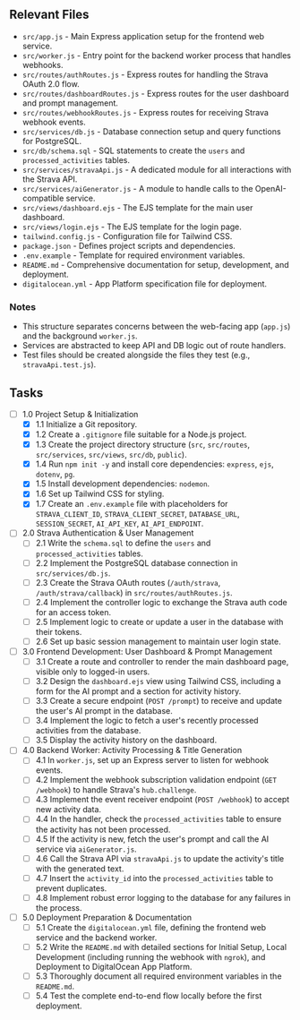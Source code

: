 ## Relevant Files

- `src/app.js` - Main Express application setup for the frontend web service.
- `src/worker.js` - Entry point for the backend worker process that handles webhooks.
- `src/routes/authRoutes.js` - Express routes for handling the Strava OAuth 2.0 flow.
- `src/routes/dashboardRoutes.js` - Express routes for the user dashboard and prompt management.
- `src/routes/webhookRoutes.js` - Express routes for receiving Strava webhook events.
- `src/services/db.js` - Database connection setup and query functions for PostgreSQL.
- `src/db/schema.sql` - SQL statements to create the `users` and `processed_activities` tables.
- `src/services/stravaApi.js` - A dedicated module for all interactions with the Strava API.
- `src/services/aiGenerator.js` - A module to handle calls to the OpenAI-compatible service.
- `src/views/dashboard.ejs` - The EJS template for the main user dashboard.
- `src/views/login.ejs` - The EJS template for the login page.
- `tailwind.config.js` - Configuration file for Tailwind CSS.
- `package.json` - Defines project scripts and dependencies.
- `.env.example` - Template for required environment variables.
- `README.md` - Comprehensive documentation for setup, development, and deployment.
- `digitalocean.yml` - App Platform specification file for deployment.

### Notes

- This structure separates concerns between the web-facing app (`app.js`) and the background `worker.js`.
- Services are abstracted to keep API and DB logic out of route handlers.
- Test files should be created alongside the files they test (e.g., `stravaApi.test.js`).

## Tasks

- [ ] 1.0 Project Setup & Initialization
  - [x] 1.1 Initialize a Git repository.
  - [x] 1.2 Create a `.gitignore` file suitable for a Node.js project.
  - [x] 1.3 Create the project directory structure (`src`, `src/routes`, `src/services`, `src/views`, `src/db`, `public`).
  - [x] 1.4 Run `npm init -y` and install core dependencies: `express`, `ejs`, `dotenv`, `pg`.
  - [x] 1.5 Install development dependencies: `nodemon`.
  - [x] 1.6 Set up Tailwind CSS for styling.
  - [x] 1.7 Create an `.env.example` file with placeholders for `STRAVA_CLIENT_ID`, `STRAVA_CLIENT_SECRET`, `DATABASE_URL`, `SESSION_SECRET`, `AI_API_KEY`, `AI_API_ENDPOINT`.

- [ ] 2.0 Strava Authentication & User Management
  - [ ] 2.1 Write the `schema.sql` to define the `users` and `processed_activities` tables.
  - [ ] 2.2 Implement the PostgreSQL database connection in `src/services/db.js`.
  - [ ] 2.3 Create the Strava OAuth routes (`/auth/strava`, `/auth/strava/callback`) in `src/routes/authRoutes.js`.
  - [ ] 2.4 Implement the controller logic to exchange the Strava auth code for an access token.
  - [ ] 2.5 Implement logic to create or update a user in the database with their tokens.
  - [ ] 2.6 Set up basic session management to maintain user login state.

- [ ] 3.0 Frontend Development: User Dashboard & Prompt Management
  - [ ] 3.1 Create a route and controller to render the main dashboard page, visible only to logged-in users.
  - [ ] 3.2 Design the `dashboard.ejs` view using Tailwind CSS, including a form for the AI prompt and a section for activity history.
  - [ ] 3.3 Create a secure endpoint (`POST /prompt`) to receive and update the user's AI prompt in the database.
  - [ ] 3.4 Implement the logic to fetch a user's recently processed activities from the database.
  - [ ] 3.5 Display the activity history on the dashboard.

- [ ] 4.0 Backend Worker: Activity Processing & Title Generation
  - [ ] 4.1 In `worker.js`, set up an Express server to listen for webhook events.
  - [ ] 4.2 Implement the webhook subscription validation endpoint (`GET /webhook`) to handle Strava's `hub.challenge`.
  - [ ] 4.3 Implement the event receiver endpoint (`POST /webhook`) to accept new activity data.
  - [ ] 4.4 In the handler, check the `processed_activities` table to ensure the activity has not been processed.
  - [ ] 4.5 If the activity is new, fetch the user's prompt and call the AI service via `aiGenerator.js`.
  - [ ] 4.6 Call the Strava API via `stravaApi.js` to update the activity's title with the generated text.
  - [ ] 4.7 Insert the `activity_id` into the `processed_activities` table to prevent duplicates.
  - [ ] 4.8 Implement robust error logging to the database for any failures in the process.

- [ ] 5.0 Deployment Preparation & Documentation
  - [ ] 5.1 Create the `digitalocean.yml` file, defining the frontend web service and the backend worker.
  - [ ] 5.2 Write the `README.md` with detailed sections for Initial Setup, Local Development (including running the webhook with `ngrok`), and Deployment to DigitalOcean App Platform.
  - [ ] 5.3 Thoroughly document all required environment variables in the `README.md`.
  - [ ] 5.4 Test the complete end-to-end flow locally before the first deployment. 